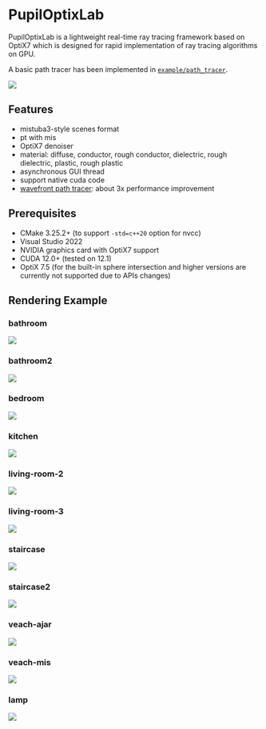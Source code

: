 # PupilOptixLab

PupilOptixLab is a lightweight real-time ray tracing framework based on OptiX7 which is designed for rapid implementation of ray tracing algorithms on GPU.

A basic path tracer has been implemented in [`example/path_tracer`](https://github.com/mchenwang/PupilOptixLab/tree/main/example/path_tracer).

![](https://github.com/mchenwang/PupilOptixLab/raw/main/image/PupilOptixLab.jpg)

## Features

- mistuba3-style scenes format
- pt with mis
- OptiX7 denoiser
- material: diffuse, conductor, rough conductor, dielectric, rough dielectric, plastic, rough plastic
- asynchronous GUI thread
- support native cuda code
- [wavefront path tracer](https://github.com/mchenwang/WavefrontPathTracer): about 3x performance improvement

## Prerequisites

- CMake 3.25.2+ (to support `-std=c++20` option for nvcc)
- Visual Studio 2022
- NVIDIA graphics card with OptiX7 support
- CUDA 12.0+ (tested on 12.1)
- OptiX 7.5 (for the built-in sphere intersection and higher versions are currently not supported due to APIs changes)

## Rendering Example

### bathroom

![](https://github.com/mchenwang/PupilOptixLab/raw/main/image/bathroom1.png)

### bathroom2

![](https://github.com/mchenwang/PupilOptixLab/raw/main/image/bathroom2.png)

### bedroom

![](https://github.com/mchenwang/PupilOptixLab/raw/main/image/bedroom.png)

### kitchen

![](https://github.com/mchenwang/PupilOptixLab/raw/main/image/kitchen.png)

### living-room-2

![](https://github.com/mchenwang/PupilOptixLab/raw/main/image/livingroom2.png)

### living-room-3

![](https://github.com/mchenwang/PupilOptixLab/raw/main/image/livingroom3.png)

### staircase

![](https://github.com/mchenwang/PupilOptixLab/raw/main/image/staircase.png)

### staircase2

![](https://github.com/mchenwang/PupilOptixLab/raw/main/image/staircase2.png)

### veach-ajar

![](https://github.com/mchenwang/PupilOptixLab/raw/main/image/veach-ajar.png)

### veach-mis

![](https://github.com/mchenwang/PupilOptixLab/raw/main/image/veach-mis.png)

### lamp

![](https://github.com/mchenwang/PupilOptixLab/raw/main/image/lamp.png)
